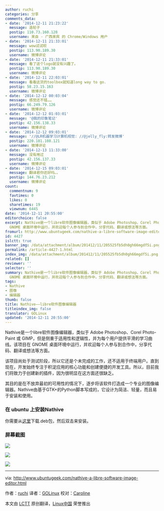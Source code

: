 ```yaml
---
author: ruchi
categories: 分享
comments_data:
- date: '2014-12-11 21:23:22'
  message: 造轮子
  postip: 110.73.160.128
  username: 来自 - 广西来宾 的 Chrome/Windows 用户
- date: '2014-12-11 21:33:01'
  message: wow试试呗
  postip: 113.90.189.30
  username: 微博评论
- date: '2014-12-11 21:33:01'
  message: 看了这个logo就没有兴趣了。
  postip: 113.90.189.30
  username: 微博评论
- date: '2014-12-11 22:03:01'
  message: 看看这货的toolbox就知道long way to go.
  postip: 58.23.15.163
  username: 微博评论
- date: '2014-12-12 00:03:04'
  message: 感觉还不错……
  postip: 66.249.79.126
  username: 微博评论
- date: '2014-12-12 01:03:01'
  message: '@我的印象笔记'
  postip: 42.156.138.33
  username: 微博评论
- date: '2014-12-12 09:03:01'
  message: '//@LR机器学习计算机视觉: //@jelly_fly:转发微博'
  postip: 220.181.108.121
  username: 微博评论
- date: '2014-12-13 11:33:00'
  message: 没有用过
  postip: 42.156.137.33
  username: 微博评论
- date: '2014-12-15 09:03:01'
  message: 翻译君你还好吗。。
  postip: 144.76.23.212
  username: 微博评论
count:
  commentnum: 9
  favtimes: 0
  likes: 0
  sharetimes: 19
  viewnum: 6445
date: '2014-12-11 20:55:00'
editorchoice: false
excerpt: Nathive是一个libre软件图像编辑器，类似于 Adobe Photoshop、Corel Photo-Paint 或 GIMP，但是侧重于适用性和逻辑性，并为每个用户提供平滑的学习曲线。该项目在
  GNOME 桌面环境中运行，并欢迎每个人参与到合作中，分享代码、翻译或想法等方面。
fromurl: http://www.ubuntugeek.com/nathive-a-libre-software-image-editor.html
id: 4427
islctt: true
banner_img: /data/attachment/album/201412/11/205525fb5dh0gh66mgdf5i.png
permalink: /article-4427-1.html
index_img: /data/attachment/album/201412/11/205525fb5dh0gh66mgdf5i.png.thumb.jpg
related: []
reviewer: ''
selector: ''
summary: Nathive是一个libre软件图像编辑器，类似于 Adobe Photoshop、Corel Photo-Paint 或 GIMP，但是侧重于适用性和逻辑性，并为每个用户提供平滑的学习曲线。该项目在
  GNOME 桌面环境中运行，并欢迎每个人参与到合作中，分享代码、翻译或想法等方面。
tags:
- Nathive
- 图像
- 编辑器
thumb: false
title: Nathive——libre软件图像编辑器
titleindex_img: false
translator: GOLinux
updated: '2014-12-11 20:55:00'
---
```


Nathive是一个libre软件图像编辑器，类似于 Adobe Photoshop、Corel Photo-Paint 或 GIMP，但是侧重于适用性和逻辑性，并为每个用户提供平滑的学习曲线。该项目在 GNOME 桌面环境中运行，并欢迎每个人参与到合作中，分享代码、翻译或想法等方面。


该项目尚处于测试阶段，所以它还是个未完成的工作，还不适用于终端用户。直到现在，开发始终专注于积淀应用的核心功能和创建便捷的开发工具。所以，目前我们将致力于创建新的插件，因为很明显在这方面还很缺乏。


其目的是在不放弃最初的可用性的情况下，逐步将该软件打造成一个专业的图像编辑器。Nathive由基于GTK+的Python脚本写成的，它设计为简洁、轻量，而且易于安装和使用。


### 在 ubuntu 上安装Nathive


你需要从[这里](http://www.nathive.org/download)下载.deb包，然后双击来安装。


### 屏幕截图


![](/data/attachment/album/201412/11/205525fb5dh0gh66mgdf5i.png)


![](/data/attachment/album/201412/11/205528qwsvj4zyvz2j3aey.png)


![](/data/attachment/album/201412/11/205533jej58mwf6jrr6ldj.png)




---


via: <http://www.ubuntugeek.com/nathive-a-libre-software-image-editor.html>


作者：[ruchi](http://www.ubuntugeek.com/author/ubuntufix) 译者：[GOLinux](https://github.com/GOLinux) 校对：[Caroline](https://github.com/carolinewuyan)


本文由 [LCTT](https://github.com/LCTT/TranslateProject) 原创翻译，[Linux中国](http://linux.cn/) 荣誉推出